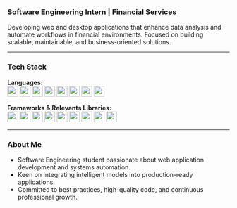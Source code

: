 ### Software Engineering Intern | Financial Services

Developing web and desktop applications that enhance data analysis and automate workflows in financial environments. Focused on building scalable, maintainable, and business-oriented solutions.

---

### Tech Stack

**Languages:**  
<img src="https://skillicons.dev/icons?i=java" width="24"/> <img src="https://skillicons.dev/icons?i=c" width="24"/> <img src="https://skillicons.dev/icons?i=python" width="24"/> <img src="https://skillicons.dev/icons?i=js" width="24"/> <img src="https://skillicons.dev/icons?i=ts" width="24"/> <img src="https://skillicons.dev/icons?i=php" width="24"/> <img src="https://skillicons.dev/icons?i=html" width="24"/> <img src="https://skillicons.dev/icons?i=css" width="24"/>

**Frameworks &  Relevants Libraries:**  
<img src="https://skillicons.dev/icons?i=flask" width="24"/> <img src="https://skillicons.dev/icons?i=fastapi" width="24"/> <img src="https://skillicons.dev/icons?i=django" width="24"/> <img src="https://skillicons.dev/icons?i=nextjs" width="24"/> <img src="https://skillicons.dev/icons?i=react" width="24"/> <img src="https://skillicons.dev/icons?i=pandas" width="24"/> <img src="https://skillicons.dev/icons?i=numpy" width="24"/> <img src="https://skillicons.dev/icons?i=pandas" width="24"/> <img src="https://skillicons.dev/icons?i=numpy" width="24"/>

---

### About Me

- Software Engineering student passionate about web application development and systems automation.  
- Keen on integrating intelligent models into production-ready applications.  
- Committed to best practices, high-quality code, and continuous professional growth.
